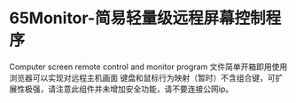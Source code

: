 # 65Monitor-简易轻量级远程屏幕控制程序
Computer screen remote control and monitor program
文件简单开箱即用使用浏览器可以实现对远程主机画面 键盘和鼠标行为映射（暂时）不含组合键，可扩展性极强，请注意此组件并未增加安全功能，请不要连接公网ip。
